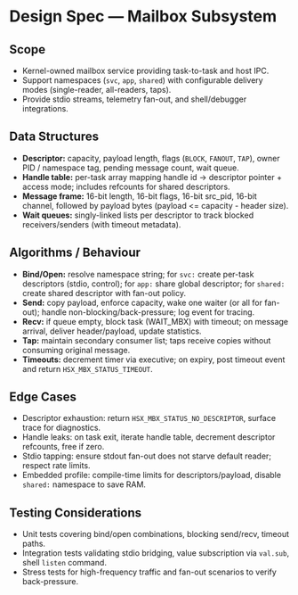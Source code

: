 # Design Spec — Mailbox Subsystem

## Scope
- Kernel-owned mailbox service providing task-to-task and host IPC.
- Support namespaces (`svc`, `app`, `shared`) with configurable delivery modes (single-reader, all-readers, taps).
- Provide stdio streams, telemetry fan-out, and shell/debugger integrations.

## Data Structures
- **Descriptor:** capacity, payload length, flags (`BLOCK`, `FANOUT`, `TAP`), owner PID / namespace tag, pending message count, wait queue.
- **Handle table:** per-task array mapping handle id → descriptor pointer + access mode; includes refcounts for shared descriptors.
- **Message frame:** 16-bit length, 16-bit flags, 16-bit src_pid, 16-bit channel, followed by payload bytes (payload <= capacity - header size).
- **Wait queues:** singly-linked lists per descriptor to track blocked receivers/senders (with timeout metadata).

## Algorithms / Behaviour
- **Bind/Open:** resolve namespace string; for `svc:` create per-task descriptors (stdio, control); for `app:` share global descriptor; for `shared:` create shared descriptor with fan-out policy.
- **Send:** copy payload, enforce capacity, wake one waiter (or all for fan-out); handle non-blocking/back-pressure; log event for tracing.
- **Recv:** if queue empty, block task (WAIT_MBX) with timeout; on message arrival, deliver header/payload, update statistics.
- **Tap:** maintain secondary consumer list; taps receive copies without consuming original message.
- **Timeouts:** decrement timer via executive; on expiry, post timeout event and return `HSX_MBX_STATUS_TIMEOUT`.

## Edge Cases
- Descriptor exhaustion: return `HSX_MBX_STATUS_NO_DESCRIPTOR`, surface trace for diagnostics.
- Handle leaks: on task exit, iterate handle table, decrement descriptor refcounts, free if zero.
- Stdio tapping: ensure stdout fan-out does not starve default reader; respect rate limits.
- Embedded profile: compile-time limits for descriptors/payload, disable `shared:` namespace to save RAM.

## Testing Considerations
- Unit tests covering bind/open combinations, blocking send/recv, timeout paths.
- Integration tests validating stdio bridging, value subscription via `val.sub`, shell `listen` command.
- Stress tests for high-frequency traffic and fan-out scenarios to verify back-pressure.
